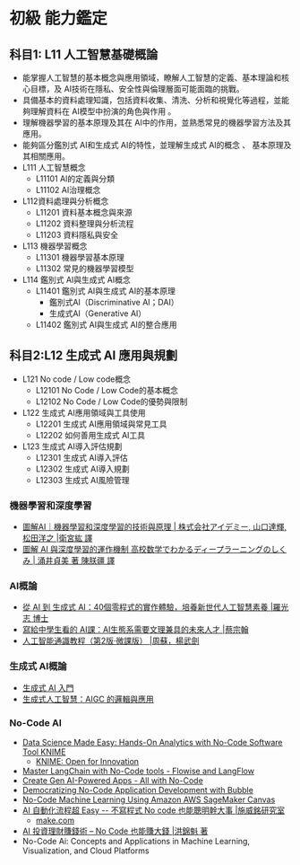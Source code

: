 # 初級 能力鑑定
## 科目1: L11 人工智慧基礎概論
  - 能掌握人工智慧的基本概念與應用領域，瞭解人工智慧的定義、基本理論和核心目標，及 AI技術在隱私、安全性與倫理層面可能面臨的挑戰。
  - 具備基本的資料處理知識，包括資料收集、清洗、分析和視覺化等過程，並能夠理解資料在 AI模型中扮演的角色與作用 。
  - 理解機器學習的基本原理及其在 AI中的作用，並熟悉常見的機器學習方法及其應用。
  - 能夠區分鑑別式 AI和生成式 AI的特性，並理解生成式 AI的概念 、 基本原理及其相關應用。
  - L111 人工智慧概念
    - L11101 AI的定義與分類
    - L11102 AI治理概念
  - L112資料處理與分析概念
    - L11201 資料基本概念與來源
    - L11202 資料整理與分析流程
    - L11203 資料隱私與安全
  - L113 機器學習概念
    - L11301 機器學習基本原理
    - L11302 常見的機器學習模型
  - L114 鑑別式 AI與生成式 AI概念
    - L11401 鑑別式 AI與生成式 AI的基本原理
      - 鑑別式AI（Discriminative AI；DAI）
      - 生成式AI（Generative AI） 
    - L11402 鑑別式 AI與生成式 AI的整合應用
## 科目2:L12 生成式 AI 應用與規劃
- L121 No code / Low code概念
  - L12101 No Code / Low Code的基本概念
  - L12102 No Code / Low Code的優勢與限制
- L122 生成式 AI應用領域與工具使用
  - L12201 生成式 AI應用領域與常見工具
  - L12202 如何善用生成式 AI工具
- L123 生成式 AI導入評估規劃
  - L12301 生成式 AI導入評估
  - L12302 生成式 AI導入規劃
  - L12303 生成式 AI風險管理

### 機器學習和深度學習
- [圖解AI｜機器學習和深度學習的技術與原理 | 株式会社アイデミー, 山口達輝, 松田洋之 |衛宮紘 譯](https://www.tenlong.com.tw/products/9789865025885?list_name=srh)
- [圖解 AI 與深度學習的運作機制 高校数学でわかるディープラーニングのしくみ | 涌井貞美 著 陳朕疆 譯](https://www.tenlong.com.tw/products/9786263047525?list_name=sp)

### AI概論
- [從 AI 到 生成式 AI：40個零程式的實作體驗，培養新世代人工智慧素養 |羅光志 博士](https://www.tenlong.com.tw/products/9789863127543?list_name=sp)
- [寫給中學生看的 AI課：AI生態系需要文理兼具的未來人才 |蔡宗翰](https://www.tenlong.com.tw/products/9789576587931?list_name=sp)
- [人工智能通識教程（第2版·微課版） |周蘇，楊武劍](https://www.tenlong.com.tw/products/9787302665762?list_name=lv)

### 生成式 AI概論
- [生成式 AI 入門](https://www.tenlong.com.tw/products/9789863128243?list_name=srh)
- [生成式人工智慧：AIGC 的邏輯與應用](https://www.tenlong.com.tw/products/9786269744077?list_name=sp)

### No-Code AI
- [Data Science Made Easy: Hands-On Analytics with No-Code Software Tool KNIME]()
  - [KNIME: Open for Innovation](https://www.knime.com/)
- [Master LangChain with No-Code tools - Flowise and LangFlow](https://learning.oreilly.com/course/master-langchain-with/9781836645436/)
- [Create Gen AI-Powered Apps - All with No-Code](https://learning.oreilly.com/course/create-gen-ai-powered/9781836645757/)
- [Democratizing No-Code Application Development with Bubble](https://learning.oreilly.com/library/view/democratizing-no-code-application/9781804610947/)
- [No-Code Machine Learning Using Amazon AWS SageMaker Canvas](https://learning.oreilly.com/course/no-code-machine-learning/9781804619896/)
- [AI 自動化流程超 Easy -- 不寫程式 No code 也能聰明幹大事 |施威銘研究室](https://www.tenlong.com.tw/products/9789863128069?list_name=srh)
  - [make.com](https://www.make.com/en) 
- [AI 投資理財賺錢術 – No Code 也能賺大錢 |洪錦魁 著](https://www.tenlong.com.tw/products/9786267569436?list_name=srh)
- No-Code Ai: Concepts and Applications in Machine Learning, Visualization, and Cloud Platforms
